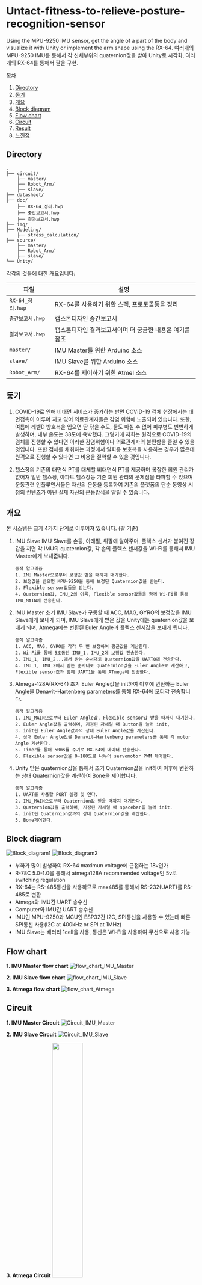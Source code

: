 # Untact-fitness-to-relieve-posture-recognition-sensor
Using the MPU-9250 IMU sensor, get the angle of a part of the body and visualize it with Unity or implement the arm shape using the RX-64.
여러개의 MPU-9250 IMU를 통해서 각 신체부위의 quaternion값을 받아 Unity로 시각화, 여러개의 RX-64를 통해서 팔을 구현.

목차
1. [Directory](#Directory)
2. [동기](#동기)
3. [개요](#개요)
4. [Block diagram](#Block-diagram)
5. [Flow chart](#Flow-chart)
6. [Circuit](#Circuit)
7. [Result](#Result)
8. [느낀점](#느낀점)


## Directory
```
.
├── circuit/
    ├── master/
    ├── Robot_Arm/
    ├── slave/
├── datasheet/
├── doc/
    ├── RX-64_정리.hwp
    ├── 중간보고서.hwp
    ├── 결과보고서.hwp
├── img/
├── Modeling/
    ├── stress_calculation/
├── source/
    ├── master/
    ├── Robot_Arm/
    ├── slave/
└── Unity/
```

각각의 것들에 대한 개요입니다:

| 파일 | 설명 |
| -------- | ----------- |
| `RX-64_정리.hwp` | RX-64를 사용하기 위한 스펙, 프로토콜등을 정리 |
| `중간보고서.hwp` | 캡스톤디자인 중간보고서 |
| `결과보고서.hwp` | 캡스톤디자인 결과보고서이며 더 궁금한 내용은 여기를 참조 |
| `master/` | IMU Master를 위한 Arduino 소스 |
| `slave/` | IMU Slave를 위한 Arduino 소스 |
| `Robot_Arm/` | RX-64를 제어하기 위한 Atmel 소스 |


## 동기
1. COVID-19로 인해 비대면  서비스가  증가하는 반면 COVID-19 검체 현장에서는 대면접촉이  이루어 지고 있어 의료관계자들은 감염 위험에 노출되어 있습니다. 또한, 여름에 레벨D 방호복을 입으면 땀 닦을 수도, 물도 마실 수 없어 피부병도 빈번하게 발생하며, 내부 온도는 38도에 육박했다. 그렇기에 저희는 원격으로 COVID-19의 검체를 진행할 수 있다면 이러한 감염위험이나 의료관계자의 불편함을 줄일 수 있을 것입니다. 또한 검체를 채취하는 과정에서 일회용 보호복을 사용하는 경우가 많은데 원격으로 진행할 수 있다면 그 비용을 절약할 수 있을 것입니다.

2. 헬스장의 기존의 대면식 PT를 대체할 비대면식 PT를 제공하며 복잡한 회원 관리가 없어져 일반 헬스장, 아파트 헬스장등 기존 회원 관리의 문제점을 타파할 수 있으며 운동관련 인플루언서들은 자신의 운동을 등록하여 기존의 플랫폼의 단순 동영상 시청의 컨텐츠가 아닌 실제 자신의 운동방식을 알릴 수 있습니다.


## 개요
본 시스템은 크게 4가지 단계로 이루어져 있습니다. (팔 기준)
1. IMU Slave
IMU Slave를 손등, 아래팔, 위팔에 달아주며, 플렉스 센서가 붙여진 장갑을 끼면 각 IMU의 quaternion값, 각 손의 플렉스 센서값을 Wi-Fi를 통해서 IMU Master에게 보내줍니다.
    ```
	동작 알고리즘    
	1. IMU Master으로부터 보정값 받을 때까지 대기한다.
	2. 보정값을 받으면 MPU-9250을 통해 보정된 Quaternion값을 받는다.
    3. Flexible sensor값들을 받는다.
	4. Quaternion값, IMU_2의 이름, Flexible sensor값들을 함께 Wi-Fi를 통해 IMU_MAIN에 전송한다.
    ```

2. IMU Master
초기 IMU Slave가 구동할 때 ACC, MAG, GYRO의 보정값을 IMU Slave에게 보내게 되며, IMU Slave에게 받은 값을 Unity에는 quaternion값을 보내게 되며, Atmega에는 변환된 Euler Angle과 플렉스 센서값을 보내게 됩니다.
    ```
	동작 알고리즘
	1. ACC, MAG, GYRO를 각각 두 번 보정하여 평균값을 계산한다.
	2. Wi-Fi를 통해 5초동안 IMU_1, IMU_2에 보정값 전송한다.
	3. IMU_1, IMU_2...에서 받는 순서대로 Quaternion값을 UART0에 전송한다.
	4. IMU_1, IMU_2에서 받는 순서대로 Quaternion값을 Euler Angle로 계산하고, Flexible sensor값과 함께 UART1을 통해 ATmega에 전송한다.
    ```

3. Atmega-128A(RX-64)
초기 Euler Angle값을 init하여 이후에 변환하는 Euler Angle을 Denavit–Hartenberg parameters를 통해 RX-64에 모터각 전송합니다.
    ```
	동작 알고리즘
	1. IMU_MAIN으로부터 Euler Angle값, Flexible sensor값 받을 때까지 대기한다.
	2. Euler Angle값을 출력하며, 지정된 자세일 때 Button을 눌러 init,
	3. init한 Euler Angle값과의 상대 Euler Angle값을 계산한다.
	4. 상대 Euler Angle값을 Denavit–Hartenberg parameters를 통해 각 motor Angle 계산한다.
	5. Timer를 통해 50ms를 주기로 RX-64에 데이터 전송한다.
	6. Flexible sensor값을 0~180도로 나누어 servomotor PWM 제어한다.
    ```

4. Unity
받은 quaternion값을 통해서 초기 Quaternion값을 init하여 이후에 변환하는 상대 Quaternion값을 계산하여 Bone을 제어합니다.
    ```
	동작 알고리즘
	1. UART를 사용할 PORT 설정 및 연다.
	2. IMU_MAIN으로부터 Quaternion값 받을 때까지 대기한다.
	3. Quaternion값을 출력하며, 지정된 자세일 때 spacebar를 눌러 init.
	4. init한 Quaternion값과의 상대 Quaternion값을 계산한다.
	5. Bone제어한다.
    ```


## Block diagram
![Block_diagram1](./img/Block_diagram1.png) ![Block_diagram2](./img/Block_diagram2.png)
* 부하가 많이 발생하여 RX-64 maximun voltage에 근접하는 18v인가
* R-78C 5.0-1.0을 통해서 atmega128A recommended voltage인 5v로 switching regulation
* RX-64는 RS-485통신을 사용하므로 max485를 통해서 RS-232(UART)를 RS-485로 변환
* Atmega와 IMU간 UART 송수신
* Computer와 IMU간 UART 송수신
* IMU인 MPU-9250과 MCU인 ESP32간 I2C, SPI통신을 사용할 수 있는데 빠른 SPI통신 사용(I2C at 400kHz or SPI at 1MHz)
* IMU Slave는 배터리 1cell을 사용, 통신은 Wi-Fi을 사용하여 무선으로 사용 가능


## Flow chart
**1. IMU Master flow chart**
![flow_chart_IMU_Master](./img/flow_chart_IMU_Master.png)  

**2. IMU Slave flow chart**
![flow_chart_IMU_Slave](./img/flow_chart_IMU_Slave.png)

**3. Atmega flow chart**
![flow_chart_Atmega](./img/flow_chart_Atmega.png)


## Circuit
**1. IMU Master Circuit**
![Circuit_IMU_Master](./img/Circuit_IMU_Master.png)  

**2. IMU Slave Circuit**
![Circuit_IMU_Slave](./img/Circuit_IMU_Slave.png)

**3. Atmega Circuit**
<img src = "./img/Circuit_atmega1.png" width = "40%"> <img src = "./img/Circuit_atmega2.png" width = "40%">



## Result
![result1](./img/result1.gif)
실제 프로토타입으로 개발하였던 센서를 기반으로 atmega와 연동하여 RX-64를 구동하는 것을 보여줍니다.

![result2](./img/result2.gif)
실제 프로토타입으로 개발하였던 센서를 기반으로 Unity와 연동하여 스마트미러를 통해 데이터를 받아오는 것을 보여줍니다.


## 느낀점
1. 현재 COVID-19가 창궐하면서 언택트 시대에서 온택트 시대로 넘어가고 있습니다. 온택트 시대는 온라인을 통해 대면을 하는 것으로 소비자들의 간접적 경험을 심어줄 수 있는 체험 미디어가 있느냐 없느냐인데, 저희가 만든 로봇팔과 같이 소비자에게 행동을 보여줌으로써 간접적 경험을 심어줄 수 있습니다. 또한 이뿐만 아니라 공장 내 작업자의 협동로봇 간편 티칭으로도 사용할 수 있습니다. 4차 산업혁명의 주요 과제로 근로자와 함께 근로공간을 공유하여 사용하는 사례가 많은데 협동로봇을 제어에는 전문가가 투입되지만 본 솔루션을 통해 작업자의 신체에 센서를 부착하여 원격으로 작업을 수행할 수 있을 것입니다.
2. IMU를 통해서 로봇 팔을 제작, 제어하는데에는 많은 분야의 지식이 필요하고 생각보다 잘 안된게 아쉽습니다.
3. 로봇 팔의 모터를 더 강력한 모터를 사용, 모터를 추가하여 자유도를 높이고 싶지만 자원의 제약으로 사용하지 못하는게 아쉽습니다.
4. Magwick Filter와 보정을 모두 했지만 오차가 존재하며 특히 Yaw값의 누적오차가 발생했습니다.
4. 생각외로 servomotor는 전류소모가 매우 크다는 것을 알게 되었습니다.
